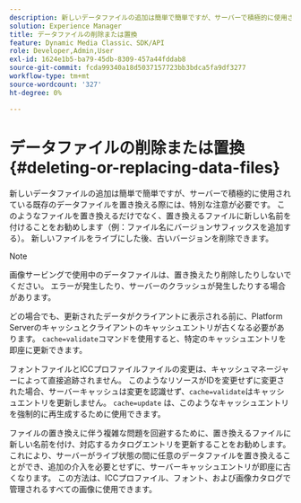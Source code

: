 ```yaml
---
description: 新しいデータファイルの追加は簡単で簡単ですが、サーバーで積極的に使用されている既存のデータファイルを置き換える際には、特別な注意が必要です。 このようなファイルを置き換えるだけでなく、置き換えるファイルに新しい名前を付けることをお勧めします（例：ファイル名にバージョンサフィックスを追加する）。 新しいファイルをライブにした後、古いバージョンを削除できます。
solution: Experience Manager
title: データファイルの削除または置換
feature: Dynamic Media Classic、SDK/API
role: Developer,Admin,User
exl-id: 1624e1b5-ba79-45db-8309-457a44fddab8
source-git-commit: fcda99340a18d5037157723bb3bdca5fa9df3277
workflow-type: tm+mt
source-wordcount: '327'
ht-degree: 0%

---
```


# データファイルの削除または置換{#deleting-or-replacing-data-files}

新しいデータファイルの追加は簡単で簡単ですが、サーバーで積極的に使用されている既存のデータファイルを置き換える際には、特別な注意が必要です。 このようなファイルを置き換えるだけでなく、置き換えるファイルに新しい名前を付けることをお勧めします（例：ファイル名にバージョンサフィックスを追加する）。 新しいファイルをライブにした後、古いバージョンを削除できます。

>[!NOTE]
>
>画像サービングで使用中のデータファイルは、置き換えたり削除したりしないでください。 エラーが発生したり、サーバーのクラッシュが発生したりする場合があります。

どの場合でも、更新されたデータがクライアントに表示される前に、Platform Serverのキャッシュとクライアントのキャッシュエントリが古くなる必要があります。 `cache=validate`コマンドを使用すると、特定のキャッシュエントリを即座に更新できます。

フォントファイルとICCプロファイルファイルの変更は、キャッシュマネージャーによって直接追跡されません。 このようなリソースがIDを変更せずに変更された場合、サーバーキャッシュは変更を認識せず、`cache=validate`はキャッシュエントリを更新しません。 `cache=update` は、このようなキャッシュエントリを強制的に再生成するために使用できます。

ファイルの置き換えに伴う複雑な問題を回避するために、置き換えるファイルに新しい名前を付け、対応するカタログエントリを更新することをお勧めします。 これにより、サーバーがライブ状態の間に任意のデータファイルを置き換えることができ、追加の介入を必要とせずに、サーバーキャッシュエントリが即座に古くなります。 この方法は、ICCプロファイル、フォント、および画像カタログで管理されるすべての画像に使用できます。
